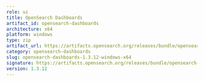 ```yaml
---
role: ui
title: OpenSearch Dashboards
artifact_id: opensearch-dashboards
architecture: x64
platform: windows
type: zip
artifact_url: https://artifacts.opensearch.org/releases/bundle/opensearch-dashboards/1.3.12/opensearch-dashboards-1.3.12-windows-x64.zip
category: opensearch-dashboards
slug: opensearch-dashboards-1.3.12-windows-x64
signature: https://artifacts.opensearch.org/releases/bundle/opensearch-dashboards/1.3.12/opensearch-dashboards-1.3.12-windows-x64.zip.sig
version: 1.3.12
---
```


